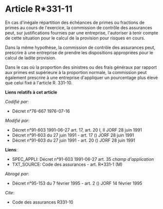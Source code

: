 # Article R*331-11

En cas d'inégale répartition des échéances de primes ou fractions de primes au cours de l'exercice, la commission de contrôle
des assurances peut, sur justifications fournies par une entreprise, l'autoriser à tenir compte de cette situation pour le
calcul de la provision pour risques en cours.

Dans la même hypothèse, la commission de contrôle des assurances peut, prescrire à une entreprise de prendre les dispositions
appropriées pour le calcul de ladite provision.

Dans le cas où la proportion des sinistres ou des frais généraux par rapport aux primes est supérieure à la proportion
normale, la commission peut également prescrire à une entreprise d'appliquer un pourcentage plus élevé que celui fixé à
l'article R. 331-10.

**Liens relatifs à cet article**

_Codifié par_:

  - Décret n°76-667 1976-07-16

_Modifié par_:

  - Décret n°91-603 1991-06-27 art. 17, art. 20 I, II JORF 28 juin 1991
  - Décret n°91-603 du 27 juin 1991 - art. 17 () JORF 28 juin 1991
  - Décret n°91-603 du 27 juin 1991 - art. 20 () JORF 28 juin 1991

**Liens**:

  - SPEC_APPLI: Décret n°91-603 1991-06-27 art. 35 *champ d'application*
  - TXT_SOURCE: Code des assurances - art. R*331-1 (M)

_Abrogé par_:

  - Décret n°95-153 du 7 février 1995 - art. 2 () JORF 14 février 1995

_Cite_:

  - Code des assurances R331-10
